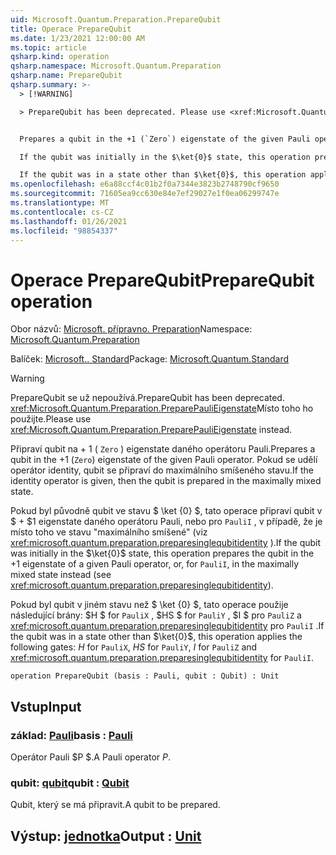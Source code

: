 ```yaml
---
uid: Microsoft.Quantum.Preparation.PrepareQubit
title: Operace PrepareQubit
ms.date: 1/23/2021 12:00:00 AM
ms.topic: article
qsharp.kind: operation
qsharp.namespace: Microsoft.Quantum.Preparation
qsharp.name: PrepareQubit
qsharp.summary: >-
  > [!WARNING]

  > PrepareQubit has been deprecated. Please use <xref:Microsoft.Quantum.Preparation.PreparePauliEigenstate> instead.


  Prepares a qubit in the +1 (`Zero`) eigenstate of the given Pauli operator. If the identity operator is given, then the qubit is prepared in the maximally mixed state.

  If the qubit was initially in the $\ket{0}$ state, this operation prepares the qubit in the $+1$ eigenstate of a given Pauli operator, or, for `PauliI`, in the maximally mixed state instead (see <xref:microsoft.quantum.preparation.preparesinglequbitidentity>).

  If the qubit was in a state other than $\ket{0}$, this operation applies the following gates: $H$ for `PauliX`, $HS$ for `PauliY`, $I$ for `PauliZ` and <xref:microsoft.quantum.preparation.preparesinglequbitidentity> for `PauliI`.
ms.openlocfilehash: e6a88ccf4c01b2f0a7344e3823b2748790cf9650
ms.sourcegitcommit: 71605ea9cc630e84e7ef29027e1f0ea06299747e
ms.translationtype: MT
ms.contentlocale: cs-CZ
ms.lasthandoff: 01/26/2021
ms.locfileid: "98854337"
---
```

# <a name="preparequbit-operation"></a><span data-ttu-id="1c155-102">Operace PrepareQubit</span><span class="sxs-lookup"><span data-stu-id="1c155-102">PrepareQubit operation</span></span>

<span data-ttu-id="1c155-103">Obor názvů: [Microsoft. přípravno. Preparation](xref:Microsoft.Quantum.Preparation)</span><span class="sxs-lookup"><span data-stu-id="1c155-103">Namespace: [Microsoft.Quantum.Preparation](xref:Microsoft.Quantum.Preparation)</span></span>

<span data-ttu-id="1c155-104">Balíček: [Microsoft.. Standard](https://nuget.org/packages/Microsoft.Quantum.Standard)</span><span class="sxs-lookup"><span data-stu-id="1c155-104">Package: [Microsoft.Quantum.Standard](https://nuget.org/packages/Microsoft.Quantum.Standard)</span></span>


> [!WARNING]
> <span data-ttu-id="1c155-105">PrepareQubit se už nepoužívá.</span><span class="sxs-lookup"><span data-stu-id="1c155-105">PrepareQubit has been deprecated.</span></span> <span data-ttu-id="1c155-106"><xref:Microsoft.Quantum.Preparation.PreparePauliEigenstate>Místo toho ho použijte.</span><span class="sxs-lookup"><span data-stu-id="1c155-106">Please use <xref:Microsoft.Quantum.Preparation.PreparePauliEigenstate> instead.</span></span>

<span data-ttu-id="1c155-107">Připraví qubit na + 1 ( `Zero` ) eigenstate daného operátoru Pauli.</span><span class="sxs-lookup"><span data-stu-id="1c155-107">Prepares a qubit in the +1 (`Zero`) eigenstate of the given Pauli operator.</span></span>
<span data-ttu-id="1c155-108">Pokud se udělí operátor identity, qubit se připraví do maximálního smíšeného stavu.</span><span class="sxs-lookup"><span data-stu-id="1c155-108">If the identity operator is given, then the qubit is prepared in the maximally mixed state.</span></span>

<span data-ttu-id="1c155-109">Pokud byl původně qubit ve stavu $ \ket {0} $, tato operace připraví qubit v $ + $1 eigenstate daného operátoru Pauli, nebo pro `PauliI` , v případě, že je místo toho ve stavu "maximálního smíšené" (viz <xref:microsoft.quantum.preparation.preparesinglequbitidentity> ).</span><span class="sxs-lookup"><span data-stu-id="1c155-109">If the qubit was initially in the $\ket{0}$ state, this operation prepares the qubit in the $+1$ eigenstate of a given Pauli operator, or, for `PauliI`, in the maximally mixed state instead (see <xref:microsoft.quantum.preparation.preparesinglequbitidentity>).</span></span>

<span data-ttu-id="1c155-110">Pokud byl qubit v jiném stavu než $ \ket {0} $, tato operace použije následující brány: $H $ for `PauliX` , $HS $ for `PauliY` , $I $ pro `PauliZ` a <xref:microsoft.quantum.preparation.preparesinglequbitidentity> pro `PauliI` .</span><span class="sxs-lookup"><span data-stu-id="1c155-110">If the qubit was in a state other than $\ket{0}$, this operation applies the following gates: $H$ for `PauliX`, $HS$ for `PauliY`, $I$ for `PauliZ` and <xref:microsoft.quantum.preparation.preparesinglequbitidentity> for `PauliI`.</span></span>

```qsharp
operation PrepareQubit (basis : Pauli, qubit : Qubit) : Unit
```


## <a name="input"></a><span data-ttu-id="1c155-111">Vstup</span><span class="sxs-lookup"><span data-stu-id="1c155-111">Input</span></span>

### <a name="basis--pauli"></a><span data-ttu-id="1c155-112">základ: [Pauli](xref:microsoft.quantum.lang-ref.pauli)</span><span class="sxs-lookup"><span data-stu-id="1c155-112">basis : [Pauli](xref:microsoft.quantum.lang-ref.pauli)</span></span>

<span data-ttu-id="1c155-113">Operátor Pauli $P $.</span><span class="sxs-lookup"><span data-stu-id="1c155-113">A Pauli operator $P$.</span></span>


### <a name="qubit--qubit"></a><span data-ttu-id="1c155-114">qubit: [qubit](xref:microsoft.quantum.lang-ref.qubit)</span><span class="sxs-lookup"><span data-stu-id="1c155-114">qubit : [Qubit](xref:microsoft.quantum.lang-ref.qubit)</span></span>

<span data-ttu-id="1c155-115">Qubit, který se má připravit.</span><span class="sxs-lookup"><span data-stu-id="1c155-115">A qubit to be prepared.</span></span>



## <a name="output--unit"></a><span data-ttu-id="1c155-116">Výstup: [jednotka](xref:microsoft.quantum.lang-ref.unit)</span><span class="sxs-lookup"><span data-stu-id="1c155-116">Output : [Unit](xref:microsoft.quantum.lang-ref.unit)</span></span>

